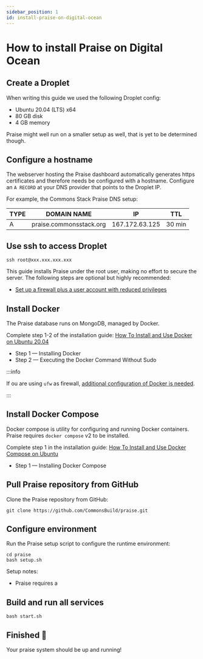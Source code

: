 ```yaml
---
sidebar_position: 1
id: install-praise-on-digital-ocean
---
```


# How to install Praise on Digital Ocean

## Create a Droplet

When writing this guide we used the following Droplet config:

- Ubuntu 20.04 (LTS) x64
- 80 GB disk
- 4 GB memory

Praise might well run on a smaller setup as well, that is yet to be determined though.

## Configure a hostname

The webserver hosting the Praise dashboard automatically generates https certificates and therefore needs be configured with a hostname. Configure an `A RECORD` at your DNS provider that points to the Droplet IP.

For example, the Commons Stack Praise DNS setup:

| TYPE | DOMAIN NAME             | IP             | TTL    |
| ---- | ----------------------- | -------------- | ------ |
| A    | praise.commonsstack.org | 167.172.63.125 | 30 min |

## Use ssh to access Droplet

```
ssh root@xxx.xxx.xxx.xxx
```

This guide installs Praise under the root user, making no effort to secure the server. The following steps are optional but highly recommended:

- [Set up a firewall plus a user account with reduced privileges](digital-ocean-initial-setup.md)

## Install Docker

The Praise database runs on MongoDB, managed by Docker.

Complete step 1-2 of the installation guide: [How To Install and Use Docker on Ubuntu 20.04](https://www.digitalocean.com/community/tutorials/how-to-install-and-use-docker-on-ubuntu-20-04)

- Step 1 — Installing Docker
- Step 2 — Executing the Docker Command Without Sudo

:::info

If ou are using `ufw` as firewall, [additional configuration of Docker is needed](configure-ufw-for-docker.md).

:::

## Install Docker Compose

Docker compose is utility for configuring and running Docker containers. Praise requires `docker compose` v2 to be installed.

Complete step 1 in the installation guide: [How To Install and Use Docker Compose on Ubuntu](https://www.digitalocean.com/community/tutorials/how-to-install-and-use-docker-compose-on-ubuntu-22-04)

- Step 1 — Installing Docker Compose

## Pull Praise repository from GitHub

Clone the Praise repository from GitHub:

```
git clone https://github.com/CommonsBuild/praise.git
```

## Configure environment

Run the Praise setup script to configure the runtime environment:

```
cd praise
bash setup.sh
```

Setup notes:

- Praise requires a

## Build and run all services

```
bash start.sh
```

## Finished 🎉

Your praise system should be up and running!
